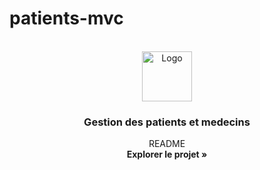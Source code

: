 # patients-mvc
<div id="top"></div>

<!-- PROJECT LOGO -->
<br />
<div align="center">
  <a>
    <img src="images/logo.png" alt="Logo" width="80" height="80">
  </a>

  <h3 align="center">Gestion des patients et medecins</h3>

  <p align="center">
   README 
    <br />
    <a h><strong>Explorer le projet »</strong></a>
    <br />
    <br />
  </p>
</div>
